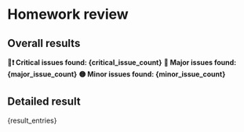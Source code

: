 # Homework review

## Overall results
**🔴❗️ Critical issues found: {critical_issue_count}**
**🔴 Major issues found: {major_issue_count}**
**🟡 Minor issues found: {minor_issue_count}**

## Detailed result

{result_entries}
